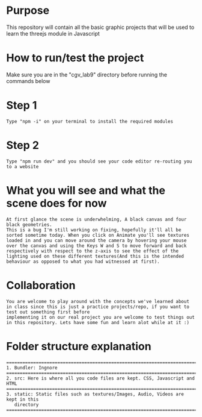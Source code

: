 # Purpose
This repository will contain all the basic graphic projects that will be used to learn the threejs module in Javascript

# How to run/test the project
Make sure you are in the "cgv_lab9" directory before running the commands below
# Step 1
    Type "npm -i" on your terminal to install the required modules
# Step 2
    Type "npm run dev" and you should see your code editor re-routing you to a website

# What you will see and what the scene does for now

    At first glance the scene is underwhelming, A black canvas and four black geometries.
    This is a bug I'm still working on fixing, hopefully it'll all be sorted sometime today. When you click on Animate you'll see textures loaded in and you can move around the camera by hovering your mouse over the canvas and using the Keys W and S to move forward and back respectively with respect to the z-axis to see the effect of the lighting used on these different textures(And this is the intended behaviour as opposed to what you had witnessed at first). 

# Collaboration

    You are welcome to play around with the concepts we've learned about in class since this is just a practice projects/repo, if you want to test out something first before 
    implementing it on our real project you are welcome to test things out in this repository. Lets have some fun and learn alot while at it :)

# Folder structure explanation
    ===================================================================================
    1. Bundler: Ingnore
    ===================================================================================
    2. src: Here is where all you code files are kept. CSS, Javascript and HTML
    =================================================================================== 
    3. static: Static files such as textures/Images, Audio, Videos are kept in this
       directory
    ===================================================================================
